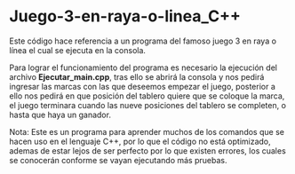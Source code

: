 # Juego-3-en-raya-o-linea_C++
Este código hace referencia a un programa del famoso juego 3 en raya o línea el cual se ejecuta en la consola.

Para lograr el funcionamiento del programa es necesario la ejecución del archivo **Ejecutar_main.cpp**, tras ello se abrirá la consola y nos pedirá ingresar las marcas con
las que deseemos empezar el juego, posterior a ello nos pedirá en que posición del tablero quiere que se coloque la marca, el juego terminara cuando las nueve posiciones
del tablero se completen, o hasta que haya un ganador.

Nota: Este es un programa para aprender muchos de los comandos que se hacen uso en el lenguaje C++, por lo que el código no está optimizado, ademas de estar lejos de ser perfecto por lo
que existen errores, los cuales se conocerán conforme se vayan ejecutando más pruebas.
